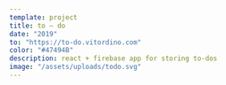 ```yaml
---
template: project
title: to — do
date: "2019"
to: "https://to-do.vitordino.com"
color: "#47494B"
description: react + firebase app for storing to-dos
image: "/assets/uploads/todo.svg"
---
```


